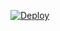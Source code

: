 
[![Deploy](https://www.herokucdn.com/deploy/button.svg)](https://heroku.com/deploy?template=https://github.com/rakeshyt/DevilHacker)
